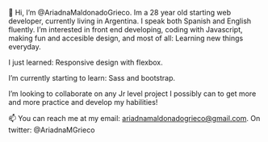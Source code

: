 👋 Hi, I’m @AriadnaMaldonadoGrieco. Im a 28 year old starting web developer, currently living in Argentina. I speak both Spanish and English fluently.
 I’m interested in front end developing, coding with Javascript, making fun and accesible design, and most of all: Learning new things everyday.
 
 I just learned: Responsive design with flexbox.
 
 I’m currently starting to learn: Sass and bootstrap.
 
I’m looking to collaborate on any Jr level project I possibly can to get more and more practice and develop my habilities!

📫 You can reach me at my email: ariadnamaldonadogrieco@gmail.com. On twitter: @AriadnaMGrieco

